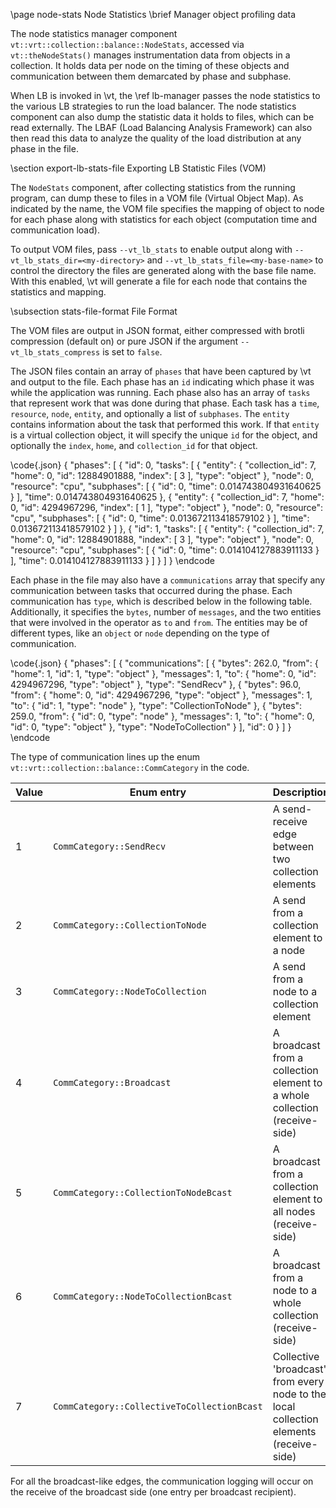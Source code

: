 \page node-stats Node Statistics
\brief Manager object profiling data

The node statistics manager component
`vt::vrt::collection::balance::NodeStats`, accessed via `vt::theNodeStats()`
manages instrumentation data from objects in a collection. It holds data per
node on the timing of these objects and communication between them demarcated by
phase and subphase.

When LB is invoked in \vt, the \ref lb-manager passes the node
statistics to the various LB strategies to run the load balancer. The node
statistics component can also dump the statistic data it holds to files, which
can be read externally. The LBAF (Load Balancing Analysis Framework) can also
then read this data to analyze the quality of the load distribution at any phase
in the file.

\section export-lb-stats-file Exporting LB Statistic Files (VOM)

The `NodeStats` component, after collecting statistics from the running program,
can dump these to files in a VOM file (Virtual Object Map). As indicated by the
name, the VOM file specifies the mapping of object to node for each phase along
with statistics for each object (computation time and communication load).

To output VOM files, pass `--vt_lb_stats` to enable output along with
`--vt_lb_stats_dir=<my-directory>` and `--vt_lb_stats_file=<my-base-name>` to
control the directory the files are generated along with the base file
name. With this enabled, \vt will generate a file for each node that contains
the statistics and mapping.

\subsection stats-file-format File Format

The VOM files are output in JSON format, either compressed with brotli
compression (default on) or pure JSON if the argument `--vt_lb_stats_compress`
is set to `false`.

The JSON files contain an array of `phases` that have been captured by \vt and
output to the file. Each phase has an `id` indicating which phase it was while
the application was running. Each phase also has an array of `tasks` that
represent work that was done during that phase. Each task has a `time`,
`resource`, `node`, `entity`, and optionally a list of `subphases`. The `entity`
contains information about the task that performed this work. If that `entity`
is a virtual collection object, it will specify the unique `id` for the object,
and optionally the `index`, `home`, and `collection_id` for that object.

\code{.json}
{
    "phases": [
        {
            "id": 0,
            "tasks": [
                {
                    "entity": {
                        "collection_id": 7,
                        "home": 0,
                        "id": 12884901888,
                        "index": [
                            3
                        ],
                        "type": "object"
                    },
                    "node": 0,
                    "resource": "cpu",
                    "subphases": [
                        {
                            "id": 0,
                            "time": 0.014743804931640625
                        }
                    ],
                    "time": 0.014743804931640625
                },
                {
                    "entity": {
                        "collection_id": 7,
                        "home": 0,
                        "id": 4294967296,
                        "index": [
                            1
                        ],
                        "type": "object"
                    },
                    "node": 0,
                    "resource": "cpu",
                    "subphases": [
                        {
                            "id": 0,
                            "time": 0.013672113418579102
                        }
                    ],
                    "time": 0.013672113418579102
                }
            ]
        },
        {
            "id": 1,
            "tasks": [
                {
                    "entity": {
                        "collection_id": 7,
                        "home": 0,
                        "id": 12884901888,
                        "index": [
                            3
                        ],
                        "type": "object"
                    },
                    "node": 0,
                    "resource": "cpu",
                    "subphases": [
                        {
                            "id": 0,
                            "time": 0.014104127883911133
                        }
                    ],
                    "time": 0.014104127883911133
                }
            ]
        }
    ]
}
\endcode

Each phase in the file may also have a `communications` array that specify any
communication between tasks that occurred during the phase. Each communication
has `type`, which is described below in the following table. Additionally, it
specifies the `bytes`, number of `messages`, and the two entities that were
involved in the operator as `to` and `from`. The entities may be of different
types, like an `object` or `node` depending on the type of communication.

\code{.json}
{
    "phases": [
        {
            "communications": [
                {
                    "bytes": 262.0,
                    "from": {
                        "home": 1,
                        "id": 1,
                        "type": "object"
                    },
                    "messages": 1,
                    "to": {
                        "home": 0,
                        "id": 4294967296,
                        "type": "object"
                    },
                    "type": "SendRecv"
                },
                {
                    "bytes": 96.0,
                    "from": {
                        "home": 0,
                        "id": 4294967296,
                        "type": "object"
                    },
                    "messages": 1,
                    "to": {
                        "id": 1,
                        "type": "node"
                    },
                    "type": "CollectionToNode"
                },
                {
                    "bytes": 259.0,
                    "from": {
                        "id": 0,
                        "type": "node"
                    },
                    "messages": 1,
                    "to": {
                        "home": 0,
                        "id": 0,
                        "type": "object"
                    },
                    "type": "NodeToCollection"
                }
            ],
            "id": 0
        }
    ]
}
\endcode


The type of communication lines up the enum
`vt::vrt::collection::balance::CommCategory` in the code.

| Value | Enum entry | Description |
| ----- | ---------- | ----------- |
| 1     | `CommCategory::SendRecv` | A send-receive edge between two collection elements |
| 2     | `CommCategory::CollectionToNode` | A send from a collection element to a node |
| 3     | `CommCategory::NodeToCollection` | A send from a node to a collection element |
| 4     | `CommCategory::Broadcast` | A broadcast from a collection element to a whole collection (receive-side) |
| 5     | `CommCategory::CollectionToNodeBcast` | A broadcast from a collection element to all nodes (receive-side) |
| 6     | `CommCategory::NodeToCollectionBcast` | A broadcast from a node to a whole collection (receive-side) |
| 7     | `CommCategory::CollectiveToCollectionBcast` | Collective 'broadcast' from every node to the local collection elements (receive-side) |

For all the broadcast-like edges, the communication logging will occur on the
receive of the broadcast side (one entry per broadcast recipient).
